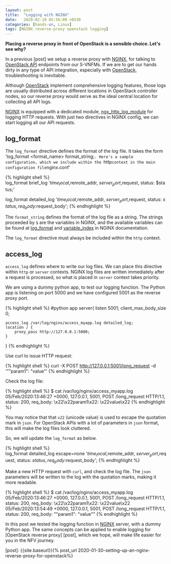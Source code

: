 ```yaml
---
layout: post
title:  "Logging with NGINX"
date:   2020-02-10 05:56:00 +0530
categories: [hands-on, Linux]
tags: [NGINX reverse-proxy openstack logging]
---
```


**Placing a reverse proxy in front of OpenStack is a sensible choice. Let's see why?**

In a previous [post] we setup a reverse proxy with [NGINX], for talking to [OpenStack API] endpoints from our S-VNFMs. If we are to get our hands dirty in any type of API integration, especially with [OpenStack], troubleshooting is inevitable. 

Although [OpenStack] implement comprehensive logging features, those logs are usually distributed across different locations in OpenStack controller nodes, so our reverse proxy would serve as the ideal central location for collecting all API logs.

[NGINX] is equipped with a dedicated module, [ngx_http_log_module] for logging HTTP requests. With just two directives in NGINX config, we can start logging all our API requests.

## log_format
The `log_format` directive defines the format of the log file. It takes the form 'log_format <format_name> format_string;`. Here's a sample configuration, which we include within the `http` context in the main configuration file `nginx.conf'

{% highlight shell %}
log_format brief_log '$time_local, $remote_addr, $server_port, $request, status: $status;'

log_format detailed_log '$time_local, $remote_addr, $server_port, $request, status: $status, req_body: $request_body';
{% endhighlight %} 

The `format_string` defines the format of the log file as a string. The strings proceeded by `$` are the variables in NGINX, and the available variables can be found at [log_format] and [variable_index] in NGINX documentation.

The `log_format` directive must always be included within the `http` context. 

## access_log

`access_log` defines where to write our log files. We can place this directive within `http` or `server` contexts. NGINX log files are written immediately after a request is processed, so what is placed in `server` context takes priority.

We are using a dummy python app, to test our logging function. The Python app is listening on port 5000 and we have configured 5001 as the reverse proxy port.

{% highlight shell %}
#python app
server{
    listen 5001;
    client_max_body_size 0;
    
    access_log /var/log/nginx/access_myapp.log detailed_log;
    location / {
        proxy_pass http://127.0.0.1:5000;
    }
}
{% endhighlight %} 

Use curl to issue HTTP request:

{% highlight shell %}
curl -X POST http://127.0.0.1:5001/long_request -d '""param1": "value"'
{% endhighlight %} 

Check the log file:

{% highlight shell %}
$ cat /var/log/nginx/access_myapp.log
05/Feb/2020:13:46:27 +0000, 127.0.0.1, 5001, POST /long_request HTTP/1.1, status: 200, req_body: \x22\x22param1\x22: \x22value\x22
{% endhighlight %} 

You may notice that that `x22` (unicode value) is used to escape the quotation mark in `json`. For OpenStack APIs with a lot of parameters in `json` format, this will make the log files look cluttered.

So, we will update the `log_format` as below.

{% highlight shell %}
log_format detailed_log escape=none '$time_local, $remote_addr, $server_port, $request, status: $status, req_body: $request_body';
{% endhighlight %} 

Make a new HTTP request with `curl`, and check the log file. The `json` parameters will be written to the log with the quotation marks, making it more readable.

{% highlight shell %}
$ cat /var/log/nginx/access_myapp.log
05/Feb/2020:13:46:27 +0000, 127.0.0.1, 5001, POST /long_request HTTP/1.1, status: 200, req_body: \x22\x22param1\x22: \x22value\x22
05/Feb/2020:13:54:49 +0000, 127.0.0.1, 5001, POST /long_request HTTP/1.1, status: 200, req_body: ""param1": "value""
{% endhighlight %} 

In this post we tested the logging function in [NGINX] server, with a dummy Python app. The same concepts can be applied to enable logging for [OpenStack reverse proxy] [post], which we hope, will make life easier for you in the NFV journey.

[ngx_http_log_module]:  http://nginx.org/en/docs/http/ngx_http_log_module.html
[log_format]: http://nginx.org/en/docs/http/ngx_http_log_module.html#log_format
[variable_index]: http://nginx.org/en/docs/varindex.html
[OpenStack API]: https://docs.openstack.org/api-quick-start/
[NGINX]: https://www.nginx.com/
[OpenStack]: https://openstack.org/
[post]: {{site.baseurl}}{% post_url 2020-01-30-setting-up-an-nginx-reverse-proxy-for-openstack%}
